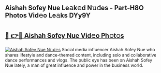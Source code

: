 ## Aishah Sofey Nue Le𝚊k𝚎d N𝚞𝚍es - Part-H8O Photos Vid𝚎o Le𝚊ks DYy9Y

# <h2><a href="http://fb7vu0.evod.top/?m=Aishah+Sofey+Nue">🔗 👉🔴 Aishah Sofey Nue Vid𝚎o Ph𝚘t𝚘s</a></h2>

[![Aishah Sofey Nue N𝚞d𝚎s](https://i.imgur.com/8V9OHl7.gif)](http://fb7vu0.evod.top/?m=Aishah+Sofey+Nue)
Social media influencer Aishah Sofey Nue who shares lifestyle and dance-themed content, including solo and collaborative dance performances and vlogs. The public eye has been on Aishah Sofey Nue lately, a man of great influence and power in the business world. 
